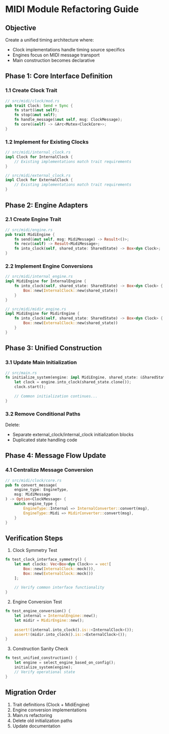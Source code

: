 # MIDI Module Refactoring Guide

## Objective
Create a unified timing architecture where:
- Clock implementations handle timing source specifics
- Engines focus on MIDI message transport
- Main construction becomes declarative

## Phase 1: Core Interface Definition

### 1.1 Create Clock Trait
```rust
// src/midi/clock/mod.rs
pub trait Clock: Send + Sync {
    fn start(&mut self);
    fn stop(&mut self);
    fn handle_message(&mut self, msg: ClockMessage);
    fn core(&self) -> &Arc<Mutex<ClockCore>>;
}
```

### 1.2 Implement for Existing Clocks
```rust
// src/midi/internal_clock.rs
impl Clock for InternalClock {
    // Existing implementations match trait requirements
}

// src/midi/external_clock.rs 
impl Clock for ExternalClock {
    // Existing implementations match trait requirements
}
```

## Phase 2: Engine Adapters

### 2.1 Create Engine Trait
```rust
// src/midi/engine.rs
pub trait MidiEngine {
    fn send(&mut self, msg: MidiMessage) -> Result<()>;
    fn recv(&self) -> Result<MidiMessage>;
    fn into_clock(self, shared_state: SharedState) -> Box<dyn Clock>;
}
```

### 2.2 Implement Engine Conversions
```rust
// src/midi/internal_engine.rs
impl MidiEngine for InternalEngine {
    fn into_clock(self, shared_state: SharedState) -> Box<dyn Clock> {
        Box::new(InternalClock::new(shared_state))
    }
}

// src/midi/midir_engine.rs
impl MidiEngine for MidirEngine {
    fn into_clock(self, shared_state: SharedState) -> Box<dyn Clock> {
        Box::new(ExternalClock::new(shared_state))
    }
}
```

## Phase 3: Unified Construction

### 3.1 Update Main Initialization
```rust
// src/main.rs
fn initialize_system(engine: impl MidiEngine, shared_state: &SharedState) {
    let clock = engine.into_clock(shared_state.clone());
    clock.start();
    
    // Common initialization continues...
}
```

### 3.2 Remove Conditional Paths
Delete:
- Separate external_clock/internal_clock initialization blocks
- Duplicated state handling code

## Phase 4: Message Flow Update

### 4.1 Centralize Message Conversion
```rust
// src/midi/clock/core.rs
pub fn convert_message(
    engine_type: EngineType,
    msg: MidiMessage
) -> Option<ClockMessage> {
    match engine_type {
        EngineType::Internal => InternalConverter::convert(msg),
        EngineType::Midi => MidirConverter::convert(msg),
    }
}
```

## Verification Steps

1. Clock Symmetry Test
```rust
fn test_clock_interface_symmetry() {
    let mut clocks: Vec<Box<dyn Clock>> = vec![
        Box::new(InternalClock::mock()),
        Box::new(ExternalClock::mock())
    ];
    
    // Verify common interface functionality
}
```

2. Engine Conversion Test
```rust
fn test_engine_conversion() {
    let internal = InternalEngine::new();
    let midir = MidirEngine::new();
    
    assert!(internal.into_clock().is::<InternalClock>());
    assert!(midir.into_clock().is::<ExternalClock>());
}
```

3. Construction Sanity Check
```rust
fn test_unified_construction() {
    let engine = select_engine_based_on_config();
    initialize_system(engine);
    // Verify operational state
}
```

## Migration Order
1. Trait definitions (Clock + MidiEngine)
2. Engine conversion implementations
3. Main.rs refactoring
4. Delete old initialization paths
5. Update documentation